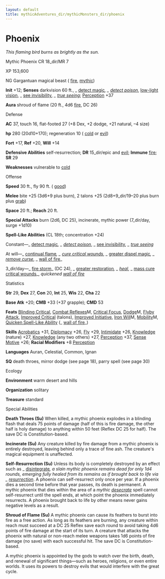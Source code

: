 ```yaml
---
layout: default
title: mythicAdventures_dir/mythicMonsters_dir/phoenix
---
```

# Phoenix

_This flaming bird burns as brightly as the sun._

Mythic Phoenix CR 18_dir/MR 7

XP 153,600

NG Gargantuan magical beast ( [fire](../../monsters_dir/creatureTypes#_fire-subtype), [mythic](../../mythicAdventures_dir/mythicMonsters#_mythic-subtype))

**Init** +12; **Senses** darkvision 60 ft., _ [detect magic](../../spells_dir/detectMagic#_detect-magic)_, _ [detect poison](../../spells_dir/detectPoison#_detect-poison)_, [low-light vision](../../monsters_dir/universalMonsterRules#_low-light-vision), _ [see invisibility](../../spells_dir/seeInvisibility#_see-invisibility)_, _ [true seeing](../../spells_dir/trueSeeing#_true-seeing)_; [Perception](../../skills_dir/perception#_perception) +37

**Aura** shroud of flame (20 ft., 4d6 [fire](../../monsters_dir/creatureTypes#_fire-subtype), DC 26)

Defense

**AC** 37, touch 16, flat-footed 27 (+8 Dex, +2 dodge, +21 natural, –4 size)

**hp** 280 (20d10+170); regeneration 10 ( [cold](../../monsters_dir/creatureTypes#_cold-subtype) or [evil](../../monsters_dir/creatureTypes#_evil-subtype))

**Fort** +17, **Ref** +20, **Will** +14

**Defensive Abilities** self-resurrection; **DR** 15_dir/epic and [evil](../../monsters_dir/creatureTypes#_evil-subtype); **Immune** [fire](../../monsters_dir/creatureTypes#_fire-subtype); **SR** 29

**Weaknesses** vulnerable to [cold](../../monsters_dir/creatureTypes#_cold-subtype)

Offense

**Speed** 30 ft., fly 90 ft. ( [good](../../monsters_dir/creatureTypes#_good-subtype))

**Melee** bite +25 (3d6+9 plus burn), 2 talons +25 (2d8+9_dir/19–20 plus burn plus [grab](../../monsters_dir/universalMonsterRules#_grab))

**Space** 20 ft.; **Reach** 20 ft.

**Special Attacks** burn (2d6, DC 25), incinerate, mythic power (7_dir/day, surge +1d10)

**Spell-Like Abilities** (CL 18th; concentration +24)

Constant—_ [detect magic](../../spells_dir/detectMagic#_detect-magic)_, _ [detect poison](../../spells_dir/detectPoison#_detect-poison)_, _ [see invisibility](../../spells_dir/seeInvisibility#_see-invisibility)_, _ [true seeing](../../spells_dir/trueSeeing#_true-seeing)_

At will—_ [continual flame](../../spells_dir/continualFlame#_continual-flame)_, _ [cure critical wounds](../../spells_dir/cureCriticalWounds#_cure-critical-wounds)_, _ [greater dispel magic](../../spells_dir/dispelMagic#_dispel-magic-greater)_, _ [remove curse](../../spells_dir/removeCurse#_remove-curse)_, _ [wall of fire](../../spells_dir/wallOfFire#_wall-of-fire)_

3_dir/day—_ [fire storm](../../spells_dir/fireStorm#_fire-storm)_ (DC 24), _ [greater restoration](../../spells_dir/restoration#_restoration-greater)_, _ [heal](../../spells_dir/heal#_heal)_, _ [mass cure critical wounds](../../spells_dir/cureCriticalWounds#_cure-critical-wounds-mass)_, _quickened [wall of fire](../../spells_dir/wallOfFire#_wall-of-fire)_

Statistics

**Str** 29, **Dex** 27, **Con** 20, **Int** 25, **Wis** 22, **Cha** 22

**Base Atk** +20; **CMB** +33 (+37 grapple); **CMD** 53

**Feats** [Blinding Critical](../../feats#_blinding-critical), [Combat Reflexes](../../mythicAdventures_dir/mythicFeats#_combat-reflexes-mythic)M, [Critical Focus](../../feats#_critical-focus), [Dodge](../../mythicAdventures_dir/mythicFeats#_dodge-mythic)M, [Flyby Attack](../../monsters_dir/monsterFeats#_flyby-attack), [Improved Critical](../../feats#_improved-critical) (talons), [Improved Initiative](../../feats#_improved-initiative), [Iron Will](../../mythicAdventures_dir/mythicFeats#_iron-will-mythic)M, [Mobility](../../feats#_mobility)M, [Quicken Spell-Like Ability](../../monsters_dir/monsterFeats#_quicken-spell-like-ability) (_ [wall of fire](../../spells_dir/wallOfFire#_wall-of-fire)_)

**Skills** [Acrobatics](../../skills_dir/acrobatics#_acrobatics) +31, [Diplomacy](../../skills_dir/diplomacy#_diplomacy) +26, [Fly](../../skills_dir/fly#_fly) +29, [Intimidate](../../skills_dir/intimidate#_intimidate) +26, [Knowledge](../../skills_dir/knowledge#_knowledge) (nature) +27, [Knowledge](../../skills_dir/knowledge#_knowledge) (any two others) +27, [Perception](../../skills_dir/perception#_perception) +37, [Sense Motive](../../skills_dir/senseMotive#_sense-motive) +26; **Racial Modifiers** +8 [Perception](../../skills_dir/perception#_perception)

**Languages** Auran, Celestial, Common, Ignan

**SQ** death throes, mirror dodge (see page 18), parry spell (see page 30)

Ecology

**Environment** warm desert and hills

**Organization** solitary

**Treasure** standard

Special Abilities

**Death Throes (Su)** When killed, a mythic phoenix explodes in a blinding flash that deals 75 points of damage (half of this is fire damage, the other half is holy damage) to anything within 50 feet (Reflex DC 25 for half). The save DC is Constitution-based.

**Incinerate (Su)** Any creature killed by fire damage from a mythic phoenix is entirely destroyed, leaving behind only a trace of fine ash. The creature's magical equipment is unaffected.

**Self-Resurrection (Su)** Unless its body is completely destroyed by an effect such as _ [disintegrate](../../spells_dir/disintegrate#_disintegrate)_, a slain mythic phoenix remains dead for only 1d4 rounds, emerging fully healed from its remains as if brought back to life via _ [resurrection](../../spells_dir/resurrection#_resurrection)_. A phoenix can self-resurrect only once per year. If a phoenix dies a second time before that year passes, its death is permanent. A mythic phoenix that dies within the area of a _mythic [desecrate](../../spells_dir/desecrate#_desecrate)_ spell cannot self-resurrect until the spell ends, at which point the phoenix immediately resurrects. A phoenix brought back to life by other means never gains negative levels as a result.

**Shroud of Flame (Su)** A mythic phoenix can cause its feathers to burst into fire as a free action. As long as its feathers are burning, any creature within reach must succeed at a DC 25 Reflex save each round to avoid taking 4d6 points of fire damage at the start of its turn. A creature that attacks the phoenix with natural or non-reach melee weapons takes 1d6 points of fire damage (no save) with each successful hit. The save DC is Constitution-based.

A mythic phoenix is appointed by the gods to watch over the birth, death, and renewal of significant things—such as heroes, religions, or even entire worlds. It uses its powers to destroy evils that would interfere with the great cycle.

